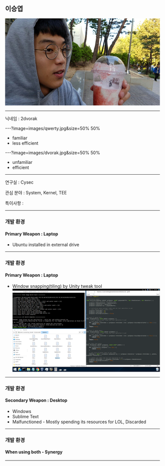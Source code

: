 ## 이승엽

![Logo](images/dat_face.jpg)


---

닉네임 : 2dvorak

<div class="left">

---?image=images/qwerty.jpg&size=50% 50%
 - familiar
 - less efficient

</div>

<div class="right">

---?image=images/dvorak.jpg&size=50% 50%
 - unfamiliar
 - efficient

</div>

---

연구실 : Cysec

관심 분야 : System, Kernel, TEE

특이사항 : 


---

### 개발 환경

#### Primary Weapon : Laptop
 - Ubuntu installed in external drive

---
### 개발 환경

#### Primary Weapon : Laptop
 - Window snapping(tiling) by Unity tweak tool
![Logo](images/workspace.png)

---
### 개발 환경

#### Secondary Weapon : Desktop
 - Windows
 - Sublime Text
 - Malfunctioned - Mostly spending its resources for LOL, Discarded

---
### 개발 환경

#### When using both - Synergy

---
